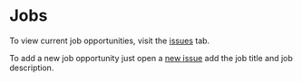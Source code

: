 # Jobs

To view current job opportunities, visit the [issues](https://github.com/thoughtworks-jumpstart/jobs/issues) tab.

To add a new job opportunity just open a [new issue](https://github.com/thoughtworks-jumpstart/jobs/issues/new) add the job title and job description.
